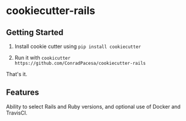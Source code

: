 # cookiecutter-rails

## Getting Started

1. Install cookie cutter using `pip install cookiecutter`

2. Run it with `cookicutter https://github.com/ConradPacesa/cookiecutter-rails`

That's it.

## Features

Ability to select Rails and Ruby versions, and optional use of Docker and TravisCI.